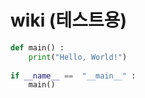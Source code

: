 # wiki (테스트용)

```python
def main() :
    print("Hello, World!")
    
if __name__ ==  "__main__" :
    main()
```
